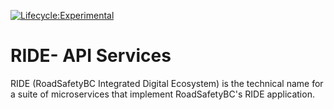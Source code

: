 [![Lifecycle:Experimental](https://img.shields.io/badge/Lifecycle-Experimental-339999)](<Redirect-URL>)

# RIDE- API Services

RIDE (RoadSafetyBC Integrated Digital Ecosystem) is the technical name for a suite of microservices that implement RoadSafetyBC's RIDE application.   
